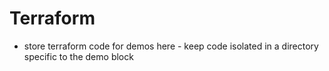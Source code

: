 # Terraform 
- store terraform code for demos here - keep code isolated in a directory specific to the demo block